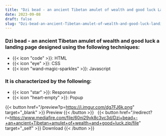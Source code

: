 ```yaml
---
title: "Dzi bead - an ancient Tibetan amulet of wealth and good luck Landing Page"
date: 2023-09-08
draft: false
slug: "Dzi-bead-an-ancient-Tibetan-amulet-of-wealth-and-good-luck-landing-page"
---
```

### __Dzi bead - an ancient Tibetan amulet of wealth and good luck__ a __landing page__ designed using the following techniques:
- {{< icon "code" >}}: HTML
- {{< icon "eye" >}}: CSS
- {{< icon "wand-magic-sparkles" >}}: Javascript  

### It is characterized by the following:
- {{< icon "star" >}}: Responsive
- {{< icon "heart-empty" >}}:  Popup

<!--adsense-->

{{< button href="/preview?p=https://i.imgur.com/dg7FJ6k.png" target="_blank" >}}
Preview
{{< /button >}} &nbsp; {{< button href="/redirect?r=https://www.mediafire.com/file/60ni29vk8c3vc3d/Dzi+bead+-+an+ancient+Tibetan+amulet+of+wealth+and+good+luck.zip/file" target="_self" >}}
Download
{{< /button >}}